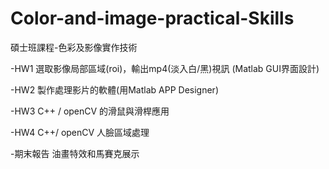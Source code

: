 # Color-and-image-practical-Skills
碩士班課程-色彩及影像實作技術

-HW1 選取影像局部區域(roi)，輸出mp4(淡入白/黑)視訊 (Matlab GUI界面設計)

-HW2 製作處理影片的軟體(用Matlab APP Designer)

-HW3 C++ / openCV 的滑鼠與滑桿應用

-HW4 C++/ openCV 人臉區域處理

-期末報告 油畫特效和馬賽克展示

